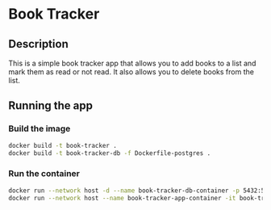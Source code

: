 # Book Tracker

## Description

This is a simple book tracker app that allows you to add books to a list and mark them as read or not read. It also allows you to delete books from the list.

## Running the app

### Build the image

```bash
docker build -t book-tracker .
docker build -t book-tracker-db -f Dockerfile-postgres .
```

### Run the container

```bash
docker run --network host -d --name book-tracker-db-container -p 5432:5432 book-tracker-db
docker run --network host --name book-tracker-app-container -it book-tracker-app 
```
